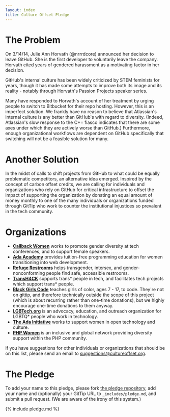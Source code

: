 ```yaml
---
layout: index
title: Culture Offset Pledge
---
```


# The Problem

On 3/14/14, Julie Ann Horvath (@nrrrdcore) announced her decision to leave GitHub. She is the first developer to voluntarily leave the company. Horvath cited years of gendered harassment as a motivating factor in her decision.

GitHub's internal culture has been widely criticized by STEM feminists for years, though it has made some attempts to improve both its image and its reality - notably through Horvath's Passion Projects speaker series.

Many have responded to Horvath's account of her treatment by urging people to switch to Bitbucket for their repo hosting. However, this is an imperfect solution. We frankly have no reason to believe that Atlassian's internal culture is any better than GitHub's with regard to diversity. (Indeed, Atlassian's slow response to the C+= fiasco indicates that there are some axes under which they are actively worse than GitHub.) Furthermore, enough organizational workflows are dependent on GitHub specifically that switching will not be a feasible solution for many.

# Another Solution

In the midst of calls to shift projects from GitHub to what could be equally problematic competitors, an alternative idea emerged. Inspired by the concept of carbon offset credits, we are calling for individuals and organizations who rely on GitHub for critical infrastructure to offset the impact of supporting the organization by donating an equal amount of money monthly to one of the many individuals or organizations funded through GitTip who work to counter the institutional injustices so prevalent in the tech community.

# Organizations

- **[Callback Women](https://www.gittip.com/CallbackWomen/)** works to promote gender diversity at tech conferences, and to support female speakers.
- **[Ada Academy](https://www.gittip.com/adaacademy/)** provides tuition-free programming education for women transitioning into web development.
- **[Refuge Restrooms](https://www.gittip.com/tkwidmer/)** helps transgender, intersex, and gender-nonconforming people find safe, accessible restrooms.
- **[TransH4CK](https://www.gittip.com/TransH4CK/)** supports trans* people in tech, and facilitates tech projects which support trans* people.
- **[Black Girls Code](http://www.blackgirlscode.com/)** teaches girls of color, ages 7 - 17, to code. They're not on gittip, and therefore technically outside the scope of this project (which is about recurring rather than one-time donations), but we highly encourage one-time donations to them anyway.
- **[LGBTech.org](https://www.gittip.com/LGBTechOrg/)** is an advocacy, education, and outreach organization for LGBTQ* people who work in technology.
- **[The Ada Initiative](https://adainitiative.org/donate-monthly/)** works to support women in open technology and culture.
- **[PHP Women](https://www.gittip.com/PHPWomen/)** is an inclusive and global network providing diversity support within the PHP community.

If you have suggestions for other individuals or organizations that should be on this list, please send an email to [suggestions@cultureoffset.org](mailto:suggestions@cultureoffset.org).

# The Pledge

To add your name to this pledge, please fork <a href="https://github.com/CultureOffset/cultureoffset.github.com">the pledge repository</a>, add your name and (optionally) your GitTip URL to `_includes/pledge.md`, and submit a pull request. (We are aware of the irony of this system.)

{% include pledge.md %}
